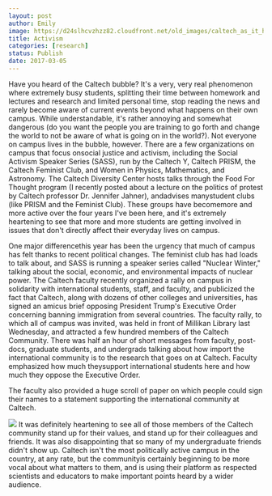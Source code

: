 ```yaml
---
layout: post
author: Emily
image: https://d24slhcvzhzz82.cloudfront.net/old_images/caltech_as_it_happens/6a0105349b8251970b01bb097f663c970d.jpg
title: Activism
categories: [research]
status: Publish
date: 2017-03-05
---
```



Have you heard of the Caltech bubble? It's a very, very real phenomenon where extremely busy students, splitting their time between homework and lectures and research and limited personal time, stop reading the news and rarely become aware of current events beyond what happens on their own campus. While understandable, it's rather annoying and somewhat dangerous (do you want the people you are training to go forth and change the world to not be aware of what is going on in the world?). Not everyone on campus lives in the bubble, however. There are a few organizations on campus that focus onsocial justice and activism, including the Social Activism Speaker Series (SASS), run by the Caltech Y, Caltech PRISM, the Caltech Feminist Club, and Women in Physics, Mathematics, and Astronomy. The Caltech Diversity Center hosts talks through the Food For Thought program (I recently posted about a lecture on the politics of protest by Caltech professor Dr. Jennifer Jahner), andadvises manystudent clubs (like PRISM and the Feminist Club). These groups have becomemore and more active over the four years I've been here, and it's extremely heartening to see that more and more students are getting involved in issues that don't directly affect their everyday lives on campus.

One major differencethis year has been the urgency that much of campus has felt thanks to recent political changes. The feminist club has had loads to talk about, and SASS is running a speaker series called "Nuclear Winter," talking about the social, economic, and environmental impacts of nuclear power. The Caltech faculty recently organized a rally on campus in solidarity with international students, staff, and faculty, and publicized the fact that Caltech, along with dozens of other colleges and universities, has signed an amicus brief opposing President Trump's Executive Order concerning banning immigration from several countries. The faculty rally, to which all of campus was invited, was held in front of Millikan Library last Wednesday, and attracted a few hundred members of the Caltech Community. There was half an hour of short messages from faculty, post-docs, graduate students, and undergrads talking about how import the international community is to the research that goes on at Caltech. Faculty emphasized how much theysupport international students here and how much they oppose the Executive Order.

The faculty also provided a huge scroll of paper on which people could sign their names to a statement supporting the international community at Caltech.


![](https://d24slhcvzhzz82.cloudfront.net/old_images/caltech_as_it_happens/6a0105349b8251970b01b7c8dc4031970b.jpg)
It was definitely heartening to see all of those members of the Caltech community stand up for their values, and stand up for their colleagues and friends. It was also disappointing that so many of my undergraduate friends didn't show up. Caltech isn't the most politically active campus in the country, at any rate, but the communityis certainly beginning to be more vocal about what matters to them, and is using their platform as respected scientists and educators to make important points heard by a wider audience.

